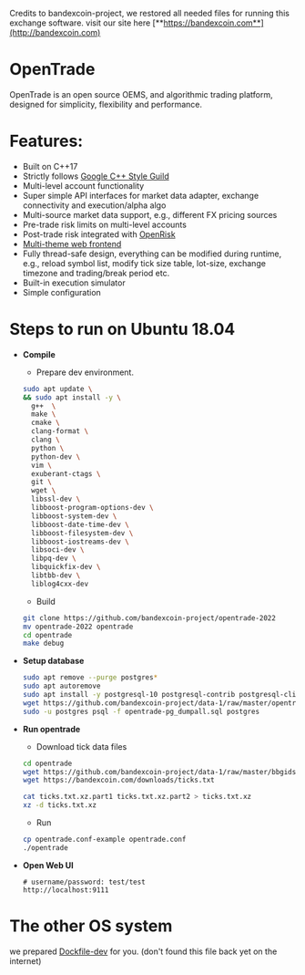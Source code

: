 Credits to bandexcoin-project, we restored all needed files for running this exchange software.
visit our site here
[**https://bandexcoin.com**](http://bandexcoin.com)
# OpenTrade
OpenTrade is an open source OEMS, and algorithmic trading platform, designed for simplicity, flexibility and performance. 

# Features:
* Built on C++17
* Strictly follows [Google C++ Style Guild](https://google.github.io/styleguide/cppguide.html)
* Multi-level account functionality
* Super simple API interfaces for market data adapter, exchange connectivity and execution/alpha algo
* Multi-source market data support, e.g., different FX pricing sources
* Pre-trade risk limits on multi-level accounts
* Post-trade risk integrated with [OpenRisk](https://github.com/opentradesolutions/openrisk)
* [Multi-theme web frontend](http://demo.opentradesolutions.com)
* Fully thread-safe design, everything can be modified during runtime, e.g., reload symbol list, modify tick size table, lot-size, exchange timezone and trading/break period etc.
* Built-in execution simulator
* Simple configuration

# Steps to run on Ubuntu 18.04
* **Compile**
  * Prepare dev environment.
  ```bash
  sudo apt update \
  && sudo apt install -y \
    g++  \
    make \
    cmake \
    clang-format \
    clang \
    python \
    python-dev \
    vim \
    exuberant-ctags \
    git \
    wget \
    libssl-dev \
    libboost-program-options-dev \
    libboost-system-dev \
    libboost-date-time-dev \
    libboost-filesystem-dev \
    libboost-iostreams-dev \
    libsoci-dev \
    libpq-dev \
    libquickfix-dev \
    libtbb-dev \
    liblog4cxx-dev
  ```
  * Build
  ```bash
  git clone https://github.com/bandexcoin-project/opentrade-2022
  mv opentrade-2022 opentrade
  cd opentrade
  make debug
  ```
  
 * **Setup database**
   ```bash
   sudo apt remove --purge postgres*
   sudo apt autoremove
   sudo apt install -y postgresql-10 postgresql-contrib postgresql-client
   wget https://github.com/bandexcoin-project/data-1/raw/master/opentrade-pg_dumpall.sql
   sudo -u postgres psql -f opentrade-pg_dumpall.sql postgres
   ```
 
 * **Run opentrade**
   * Download tick data files
   ```bash
   cd opentrade
   wget https://github.com/bandexcoin-project/data-1/raw/master/bbgids.txt
   wget https://bandexcoin.com/downloads/ticks.txt
   
   cat ticks.txt.xz.part1 ticks.txt.xz.part2 > ticks.txt.xz
   xz -d ticks.txt.xz
   ```
   * Run
   ```Bash
   cp opentrade.conf-example opentrade.conf
   ./opentrade
   ```
   
 * **Open Web UI**
   ```
   # username/password: test/test
   http://localhost:9111
   ```
   
# The other OS system
  we prepared [Dockfile-dev](https://raw.githubusercontent.com/opentradesolutions/opentrade/master/Dockfile-dev) for you. (don't found this file back yet on the internet)

